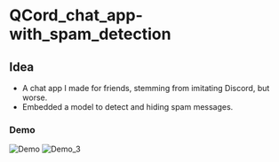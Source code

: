 # QCord_chat_app-with_spam_detection
## Idea
- A chat app I made for friends, stemming from imitating Discord, but worse.
- Embedded a model to detect and hiding spam messages.

### Demo
![Demo](https://user-images.githubusercontent.com/79528257/143523400-fabbcbea-5e04-46ea-8f63-d8fbd7458974.png)
![Demo_3](https://user-images.githubusercontent.com/79528257/143682430-a6ae0970-f988-406a-93f8-b09cb63f1aae.png)
